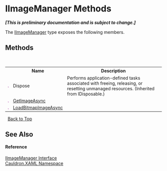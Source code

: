 # IImageManager Methods
 _**\[This is preliminary documentation and is subject to change.\]**_

The <a href="T_Cauldron_XAML_IImageManager">IImageManager</a> type exposes the following members.


## Methods
&nbsp;<table><tr><th></th><th>Name</th><th>Description</th></tr><tr><td>![Public method](media/pubmethod.gif "Public method")</td><td>Dispose</td><td>
Performs application-defined tasks associated with freeing, releasing, or resetting unmanaged resources.
 (Inherited from IDisposable.)</td></tr><tr><td>![Public method](media/pubmethod.gif "Public method")</td><td><a href="M_Cauldron_XAML_IImageManager_GetImageAsync">GetImageAsync</a></td><td /></tr><tr><td>![Public method](media/pubmethod.gif "Public method")</td><td><a href="M_Cauldron_XAML_IImageManager_LoadBitmapImageAsync">LoadBitmapImageAsync</a></td><td /></tr></table>&nbsp;
<a href="#iimagemanager-methods">Back to Top</a>

## See Also


#### Reference
<a href="T_Cauldron_XAML_IImageManager">IImageManager Interface</a><br /><a href="N_Cauldron_XAML">Cauldron.XAML Namespace</a><br />